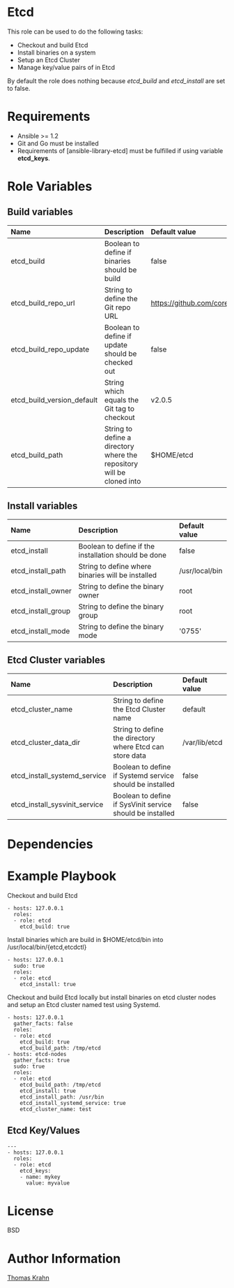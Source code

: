 # Etcd

This role can be used to do the following tasks:
- Checkout and build Etcd
- Install binaries on a system
- Setup an Etcd Cluster
- Manage key/value pairs of in Etcd

By default the role does nothing because _etcd_build_ and _etcd_install_ are set to false.

# Requirements

- Ansible >= 1.2
- Git and Go must be installed
- Requirements of [ansible-library-etcd] must be fulfilled if using variable __etcd_keys__.

# Role Variables
## Build variables

| Name | Description | Default value |
|:-----  | :----- | :----- |
| etcd_build | Boolean to define if binaries should be build | false |
| etcd_build_repo_url | String to define the Git repo URL | https://github.com/coreos/etcd.git |
| etcd_build_repo_update | Boolean to define if update should be checked out | false |
| etcd_build_version_default | String which equals the Git tag to checkout | v2.0.5 |
| etcd_build_path | String to define a directory where the repository will be cloned into | $HOME/etcd |

## Install variables
| Name | Description | Default value |
|:-----  | :----- | :----- |
| etcd_install | Boolean to define if the installation should be done | false |
| etcd_install_path | String to define where binaries will be installed | /usr/local/bin |
| etcd_install_owner | String to define the binary owner | root |
| etcd_install_group | String to define the binary group | root |
| etcd_install_mode | String to define the binary mode | '0755' |

## Etcd Cluster variables
| Name | Description | Default value |
|:-----  | :----- | :----- |
| etcd_cluster_name | String to define the Etcd Cluster name | default |
| etcd_cluster_data_dir  | String to define the directory where Etcd can store data | /var/lib/etcd |
| etcd_install_systemd_service | Boolean to define if Systemd service should be installed | false |
| etcd_install_sysvinit_service | Boolean to define if SysVinit service should be installed | false |

# Dependencies

# Example Playbook

Checkout and build Etcd
```
- hosts: 127.0.0.1
  roles:
  - role: etcd
    etcd_build: true
```
Install binaries which are build in $HOME/etcd/bin into /usr/local/bin/{etcd,etcdctl}
```
- hosts: 127.0.0.1
  sudo: true
  roles:
  - role: etcd
    etcd_install: true
```
Checkout and build Etcd locally but install binaries on etcd cluster nodes and setup an Etcd cluster
named test using Systemd.

    - hosts: 127.0.0.1
      gather_facts: false
      roles:
      - role: etcd
        etcd_build: true
        etcd_build_path: /tmp/etcd
    - hosts: etcd-nodes
      gather_facts: true
	  sudo: true
      roles:
      - role: etcd
        etcd_build_path: /tmp/etcd
        etcd_install: true
        etcd_install_path: /usr/bin
        etcd_install_systemd_service: true
        etcd_cluster_name: test

## Etcd Key/Values
```
---
- hosts: 127.0.0.1
  roles:
  - role: etcd
    etcd_keys:
    - name: mykey
      value: myvalue
```

# License

BSD

# Author Information

[Thomas Krahn]

[Thomas Krahn]: mailto:ntbc@gmx.net
